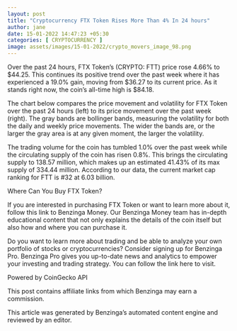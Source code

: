```yaml
---
layout: post
title: "Cryptocurrency FTX Token Rises More Than 4% In 24 hours"
author: jane 
date: 15-01-2022 14:47:23 +05:30 
categories: [ CRYPTOCURRENCY ] 
image: assets/images/15-01-2022/crypto_movers_image_98.png
---
```

Over the past 24 hours, FTX Token’s (CRYPTO: FTT) price rose 4.66% to $44.25. This continues its positive trend over the past week where it has experienced a 19.0% gain, moving from $36.27 to its current price. As it stands right now, the coin’s all-time high is $84.18.

The chart below compares the price movement and volatility for FTX Token over the past 24 hours (left) to its price movement over the past week (right). The gray bands are bollinger bands, measuring the volatility for both the daily and weekly price movements. The wider the bands are, or the larger the gray area is at any given moment, the larger the volatility.

The trading volume for the coin has tumbled 1.0% over the past week while the circulating supply of the coin has risen 0.8%. This brings the circulating supply to 138.57 million, which makes up an estimated 41.43% of its max supply of 334.44 million. According to our data, the current market cap ranking for FTT is #32 at 6.03 billion.

Where Can You Buy FTX Token?

If you are interested in purchasing FTX Token or want to learn more about it, follow this link to Benzinga Money. Our Benzinga Money team has in-depth educational content that not only explains the details of the coin itself but also how and where you can purchase it.

Do you want to learn more about trading and be able to analyze your own portfolio of stocks or cryptocurrencies? Consider signing up for Benzinga Pro. Benzinga Pro gives you up-to-date news and analytics to empower your investing and trading strategy. You can follow the link here to visit.

Powered by CoinGecko API

This post contains affiliate links from which Benzinga may earn a commission.

This article was generated by Benzinga’s automated content engine and reviewed by an editor.